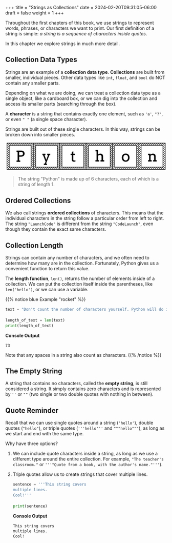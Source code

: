 +++
title = "Strings as Collections"
date = 2024-02-20T09:31:05-06:00
draft = false
weight = 1
+++

Throughout the first chapters of this book, we use strings to represent words,
phrases, or characters we want to print. Our first definition of a string is
simple: *a string is a sequence of characters inside quotes*.

In this chapter we explore strings in much more detail.

## Collection Data Types

Strings are an example of a **collection data type**. **Collections** are built
from smaller, individual pieces. Other data types like `int`, `float`, and
`bool` do NOT contain any smaller parts.

Depending on what we are doing, we can treat a collection data type as a single
object, like a cardboard box, or we can dig into the collection and access its
smaller parts (searching through the box).

A **character** is a string that contains exactly one element, such as `'a'`,
`"?"`, or even `" "` (a single space character).

Strings are built out of these single characters. In this way, strings can be
broken down into smaller pieces.

![The string "Python" broken down into individual letters.](pictures/python-string.png?classes=border)

> The string "Python" is made up of 6 characters, each of which is a string of length 1.

## Ordered Collections

We also call strings **ordered collections** of characters. This means that the
individual characters in the string follow a particular order from left to
right. The string `"LaunchCode"` is different from the string
`"CodeLaunch"`, even though they contain the exact same characters.

## Collection Length

Strings can contain any number of characters, and we often need to determine
how many are in the collection. Fortunately, Python gives us a convenient
function to return this value.

The **length function**, `len()`, returns the number of elements inside of a
collection. We can put the collection itself inside the parentheses, like
`len('hello')`, or we can use a variable.

{{% notice blue Example "rocket" %}}
```python
text = "Don't count the number of characters yourself. Python will do it for you!"

length_of_text = len(text)
print(length_of_text)
```

**Console Output**

```console
73
```

Note that any spaces in a string also count as characters.
{{% /notice %}}

## The Empty String

A string that contains no characters, called the **empty string**, is still
considered a string. It simply contains zero characters and is represented by
`''` or `""` (two single or two double quotes with nothing in between).

## Quote Reminder
Recall that we can use single quotes around a string (`'hello'`), double quotes (`"hello"`),
or triple quotes (`'''hello'''` and `"""hello"""`), as long as we start and
end with the same type.

Why have three options?

1. We can include quote characters inside a string, as long as we use a different type around the entire collection. For example, `"The teacher's classroom."` or `'''"Quote from a book, with the author's name."'''`).
1. Triple quotes allow us to create strings that cover multiple lines.

   ```python
   sentence = '''This string covers
   multiple lines.
   Cool!'''
   
   print(sentence)
   ```
   
   **Console Output**
   
   ```console
   This string covers
   multiple lines.
   Cool!
   ```
